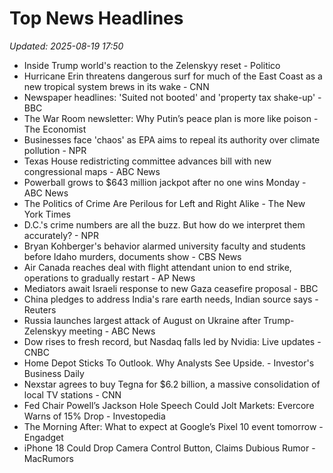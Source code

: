 # Top News Headlines

_Updated: 2025-08-19 17:50_

- Inside Trump world's reaction to the Zelenskyy reset - Politico
- Hurricane Erin threatens dangerous surf for much of the East Coast as a new tropical system brews in its wake - CNN
- Newspaper headlines: 'Suited not booted' and 'property tax shake-up' - BBC
- The War Room newsletter: Why Putin’s peace plan is more like poison - The Economist
- Businesses face 'chaos' as EPA aims to repeal its authority over climate pollution - NPR
- Texas House redistricting committee advances bill with new congressional maps - ABC News
- Powerball grows to $643 million jackpot after no one wins Monday - ABC News
- The Politics of Crime Are Perilous for Left and Right Alike - The New York Times
- D.C.'s crime numbers are all the buzz. But how do we interpret them accurately? - NPR
- Bryan Kohberger's behavior alarmed university faculty and students before Idaho murders, documents show - CBS News
- Air Canada reaches deal with flight attendant union to end strike, operations to gradually restart - AP News
- Mediators await Israeli response to new Gaza ceasefire proposal - BBC
- China pledges to address India's rare earth needs, Indian source says - Reuters
- Russia launches largest attack of August on Ukraine after Trump-Zelenskyy meeting - ABC News
- Dow rises to fresh record, but Nasdaq falls led by Nvidia: Live updates - CNBC
- Home Depot Sticks To Outlook. Why Analysts See Upside. - Investor's Business Daily
- Nexstar agrees to buy Tegna for $6.2 billion, a massive consolidation of local TV stations - CNN
- Fed Chair Powell’s Jackson Hole Speech Could Jolt Markets: Evercore Warns of 15% Drop - Investopedia
- The Morning After: What to expect at Google’s Pixel 10 event tomorrow - Engadget
- iPhone 18 Could Drop Camera Control Button, Claims Dubious Rumor - MacRumors